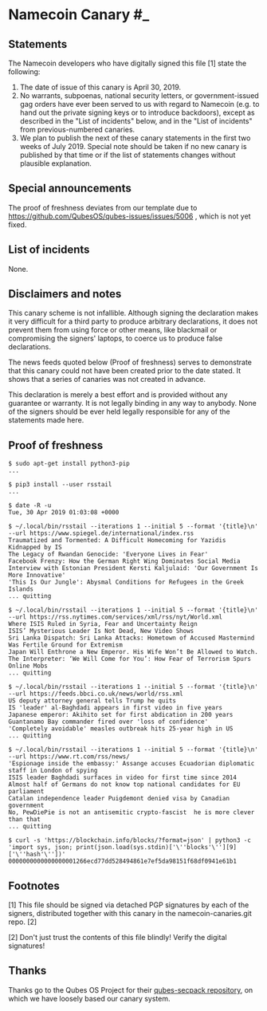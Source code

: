 # Namecoin Canary #_

## Statements

The Namecoin developers who have digitally signed this file [1] state the following:

1. The date of issue of this canary is April 30, 2019.
2. No warrants, subpoenas, national security letters, or government-issued gag orders have ever been served to us with regard to Namecoin (e.g. to hand out the private signing keys or to introduce backdoors), except as described in the "List of incidents" below, and in the "List of incidents" from previous-numbered canaries.
3. We plan to publish the next of these canary statements in the first two weeks of July 2019. Special note should be taken if no new canary is published by that time or if the list of statements changes without plausible explanation.

## Special announcements

The proof of freshness deviates from our template due to https://github.com/QubesOS/qubes-issues/issues/5006 , which is not yet fixed.

## List of incidents

None.

## Disclaimers and notes

This canary scheme is not infallible. Although signing the declaration makes it very difficult for a third party to produce arbitrary declarations, it does not prevent them from using force or other means, like blackmail or compromising the signers' laptops, to coerce us to produce false declarations.

The news feeds quoted below (Proof of freshness) serves to demonstrate that this canary could not have been created prior to the date stated.  It shows that a series of canaries was not created in advance.

This declaration is merely a best effort and is provided without any guarantee or warranty. It is not legally binding in any way to anybody. None of the signers should be ever held legally responsible for any of the statements made here.

## Proof of freshness

~~~
$ sudo apt-get install python3-pip
...

$ pip3 install --user rsstail
...

$ date -R -u
Tue, 30 Apr 2019 01:03:08 +0000

$ ~/.local/bin/rsstail --iterations 1 --initial 5 --format '{title}\n' --url https://www.spiegel.de/international/index.rss
Traumatized and Tormented: A Difficult Homecoming for Yazidis Kidnapped by IS
The Legacy of Rwandan Genocide: 'Everyone Lives in Fear'
Facebook Frenzy: How the German Right Wing Dominates Social Media
Interview with Estonian President Kersti Kaljulaid: 'Our Government Is More Innovative'
'This Is Our Jungle': Abysmal Conditions for Refugees in the Greek Islands
... quitting

$ ~/.local/bin/rsstail --iterations 1 --initial 5 --format '{title}\n' --url https://rss.nytimes.com/services/xml/rss/nyt/World.xml
Where ISIS Ruled in Syria, Fear and Uncertainty Reign
ISIS’ Mysterious Leader Is Not Dead, New Video Shows
Sri Lanka Dispatch: Sri Lanka Attacks: Hometown of Accused Mastermind Was Fertile Ground for Extremism
Japan Will Enthrone a New Emperor. His Wife Won’t Be Allowed to Watch.
The Interpreter: ‘We Will Come for You’: How Fear of Terrorism Spurs Online Mobs
... quitting

$ ~/.local/bin/rsstail --iterations 1 --initial 5 --format '{title}\n' --url https://feeds.bbci.co.uk/news/world/rss.xml
US deputy attorney general tells Trump he quits
IS 'leader' al-Baghdadi appears in first video in five years
Japanese emperor: Akihito set for first abdication in 200 years
Guantanamo Bay commander fired over 'loss of confidence'
'Completely avoidable' measles outbreak hits 25-year high in US
... quitting

$ ~/.local/bin/rsstail --iterations 1 --initial 5 --format '{title}\n' --url https://www.rt.com/rss/news/
'Espionage inside the embassy:' Assange accuses Ecuadorian diplomatic staff in London of spying
ISIS leader Baghdadi surfaces in video for first time since 2014
Almost half of Germans do not know top national candidates for EU parliament
Catalan independence leader Puigdemont denied visa by Canadian government
No, PewDiePie is not an antisemitic crypto-fascist  he is more clever than that
... quitting

$ curl -s 'https://blockchain.info/blocks/?format=json' | python3 -c 'import sys, json; print(json.load(sys.stdin)['\''blocks'\''][9]['\''hash'\''])'
0000000000000000001266ecd77dd528494861e7ef5da98151f68df0941e61b1
~~~

## Footnotes

[1] This file should be signed via detached PGP signatures by each of the signers, distributed together with this canary in the namecoin-canaries.git repo. [2]

[2] Don't just trust the contents of this file blindly! Verify the digital signatures!

## Thanks

Thanks go to the Qubes OS Project for their [qubes-secpack repository](https://www.qubes-os.org/security/pack/), on which we have loosely based our canary system.
